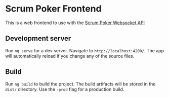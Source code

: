 # Scrum Poker Frontend

This is a web frontend to use with the [Scrum Poker Websocket API](https://github.com/puddingspudding/scrum-poker)

## Development server

Run `ng serve` for a dev server. Navigate to `http://localhost:4200/`. The app will automatically reload if you change any of the source files.

## Build

Run `ng build` to build the project. The build artifacts will be stored in the `dist/` directory. Use the `-prod` flag for a production build.
